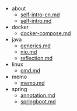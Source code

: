 - about
  - [self-intro-cn.md](./about/self-intro-cn.md)
  - [self-intro.md](./about/self-intro.md)
- docker
  - [docker-compose.md](./docker/docker-compose.md)
- java
  - [generics.md](./java/generics.md)
  - [nio.md](./java/nio.md)
  - [reflection.md](./java/reflection.md)
- linux
  - [cmd.md](./linux/cmd.md)
- memo
  - [memo.md](./memo/memo.md)
- spring
  - [annotation.md](./spring/annotation.md)
  - [springboot.md](./spring/springboot.md)
